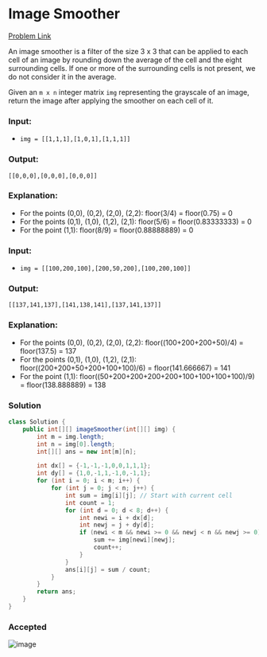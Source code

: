 # Image Smoother
[Problem Link](https://leetcode.com/problems/image-smoother/)

An image smoother is a filter of the size 3 x 3 that can be applied to each cell of an image by rounding down the average of the cell and the eight surrounding cells. If one or more of the surrounding cells is not present, we do not consider it in the average.

Given an `m x n` integer matrix `img` representing the grayscale of an image, return the image after applying the smoother on each cell of it.

### Input:
- `img = [[1,1,1],[1,0,1],[1,1,1]]`

### Output:
```[[0,0,0],[0,0,0],[0,0,0]]```

### Explanation:
- For the points (0,0), (0,2), (2,0), (2,2): floor(3/4) = floor(0.75) = 0
- For the points (0,1), (1,0), (1,2), (2,1): floor(5/6) = floor(0.83333333) = 0
- For the point (1,1): floor(8/9) = floor(0.88888889) = 0

### Input:
- `img = [[100,200,100],[200,50,200],[100,200,100]]`

### Output:
```[[137,141,137],[141,138,141],[137,141,137]]```

### Explanation:
- For the points (0,0), (0,2), (2,0), (2,2): floor((100+200+200+50)/4) = floor(137.5) = 137
- For the points (0,1), (1,0), (1,2), (2,1): floor((200+200+50+200+100+100)/6) = floor(141.666667) = 141
- For the point (1,1): floor((50+200+200+200+200+100+100+100+100)/9) = floor(138.888889) = 138

### Solution
```java
class Solution {
    public int[][] imageSmoother(int[][] img) {
        int m = img.length;
        int n = img[0].length;
        int[][] ans = new int[m][n];

        int dx[] = {-1,-1,-1,0,0,1,1,1};
        int dy[] = {1,0,-1,1,-1,0,-1,1};
        for (int i = 0; i < m; i++) {
            for (int j = 0; j < n; j++) {
                int sum = img[i][j]; // Start with current cell
                int count = 1;
                for (int d = 0; d < 8; d++) {
                    int newi = i + dx[d];
                    int newj = j + dy[d];
                    if (newi < m && newi >= 0 && newj < n && newj >= 0) {
                        sum += img[newi][newj];
                        count++;
                    }
                }
                ans[i][j] = sum / count;
            }
        }
        return ans;
    }
}
```

### Accepted
![image](https://github.com/user-attachments/assets/ee2bdbec-f045-401d-b068-0a5b98f9d009)

